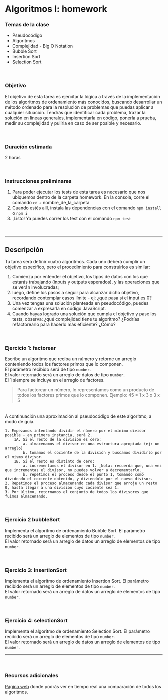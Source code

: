 # Algoritmos I: homework

### **Temas de la clase**

- Pseudocódigo
- Algoritmos
- Complejidad - Big O Notation
- Bubble Sort
- Insertion Sort
- Selection Sort

ㅤ

### **Objetivo**

El objetivo de esta tarea es ejercitar la lógica a través de la implementación de los algoritmos de ordenamiento más conocidos, buscando desarrollar un método ordenado para la resolución de problemas que puedas aplicar a cualquier situación. Tendrás que identificar cada problema, trazar la solución en líneas generales, implementarla en código, ponerla a prueba, medir su complejidad y pulirla en caso de ser posible y necesario.

ㅤ

### **Duración estimada**

2 horas

ㅤ

### **Instrucciones preliminares**

1. Para poder ejecutar los tests de esta tarea es necesario que nos ubiquemos dentro de la carpeta homework. En la consola, corre el comando `cd` + nombre_de_la_carpeta
2. Cuando estés allí, instala las dependencias con el comando `npm install` o `npm i`
3. ¡Listo! Ya puedes correr los test con el comando `npm test`

ㅤ

<hr/>

## **Descripción**

Tu tarea será definir cuatro algoritmos. Cada uno deberá cumplir un objetivo específico, pero el procedimiento para construirlos es similar:

1. Comienza por entender el objetivo, los tipos de datos con los que estarás trabajando (inputs y outputs esperados), y las operaciones que se verán involucradas;
2. luego, define los pasos a seguir para alcanzar dicho objetivo, recordando contemplar casos límite - ej: ¿qué pasa si el input es 0?
3. Una vez tengas una solución planteada en pseudocódigo, puedes comenzar a expresarla en código JavaScript.
4. Cuando hayas logrado una solución que cumpla el objetivo y pase los tests, observa: ¿qué complejidad tiene tu algoritmo? ¿Podrías refactorearlo para hacerlo más eficiente? ¿Cómo?

ㅤ

### Ejercicio 1: factorear

Escribe un algoritmo que reciba un número y retorne un arreglo conteniendo todos los factores primos que lo componen.  
El parámetro recibido será de tipo `number`.  
El valor retornado será un arreglo de datos de tipo `number`.  
El 1 siempre se incluye en el arreglo de factores.

> Para factorear un número, lo representamos como un producto de todos los factores primos que lo componen. Ejemplo: 45 = 1 x 3 x 3 x 5

ㅤ  
A continuación una aproximación al pseudocódigo de este algoritmo, a modo de guía.

```
1. Empezamos intentando dividir el número por el mínimo divisor posible - en primera instancia, será 2.
    1A. Si el resto de la división es cero:
        a. almacenamos el divisor en una estructura apropiada (ej: un arreglo)
        b. tomamos el cociente de la división y buscamos dividirlo por el mismo divisor.
    1B. Si el resto es distinto de cero:
        a. incrementamos el divisor en 1. _Nota: recuerda que, una vez que incrementas el divisor, no puedes volver a decrementarlo._
        b. repetimos el proceso desde el punto 1, tomando como dividendo el cociente obtenido, y diviendolo por el nuevo divisor.
2. Repetimos el proceso almacenando cada divisor que arroje un resto 0, hasta llegar a una división cuyo cociente sea 1.
3. Por último, retornamos el conjunto de todos los divisores que fuimos almacenando.
```

ㅤ

### Ejercicio 2 bubbleSort

Implementa el algoritmo de ordenamiento Bubble Sort.
El parámetro recibido será un arreglo de elementos de tipo `number`.  
El valor retornado será un arreglo de datos un arreglo de elementos de tipo `number`.

ㅤ

### Ejercicio 3: insertionSort

Implementa el algoritmo de ordenamiento Insertion Sort.
El parámetro recibido será un arreglo de elementos de tipo `number`.  
El valor retornado será un arreglo de datos un arreglo de elementos de tipo `number`.

ㅤ

### Ejercicio 4: selectionSort

Implementa el algoritmo de ordenamiento Selection Sort.
El parámetro recibido será un arreglo de elementos de tipo `number`.  
El valor retornado será un arreglo de datos un arreglo de elementos de tipo `number`.

<hr/>

ㅤ

### **Recursos adicionales**

[Página web](https://www.toptal.com/developers/sorting-algorithms) donde podrás ver en tiempo real una comparación de todos los algoritmos.
